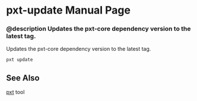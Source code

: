 # pxt-update Manual Page

### @description Updates the pxt-core dependency version to the latest tag.

Updates the pxt-core dependency version to the latest tag.

```
pxt update
```

## See Also

[pxt](/cli) tool
